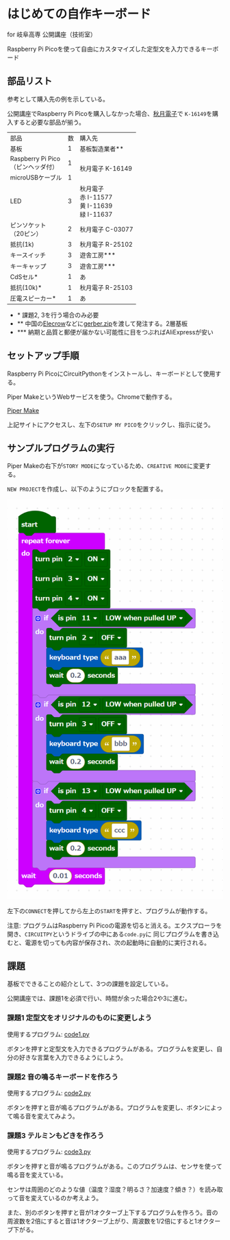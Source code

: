 # はじめての自作キーボード

for 岐阜高専 公開講座（技術室）

Raspberry Pi Picoを使って自由にカスタマイズした定型文を入力できるキーボード

## 部品リスト

参考として購入先の例を示している。

公開講座でRaspberry Pi Picoを購入しなかった場合、[秋月電子](https://akizukidenshi.com/catalog/)で
`K-16149`を購入すると必要な部品が揃う。

<table>
	<tr>
		<td>部品</td>
		<td>数</td>
		<td>購入先</td>
	</tr>
	<tr>
		<td>基板</td>
		<td>1</td>
		<td>基板製造業者**</td>
	</tr>
	<tr>
		<td>Raspberry Pi Pico<br>（ピンヘッダ付）</td>
		<td>1</td>
		<td rowspan="2">秋月電子 K-16149</td>
	</tr>
	<tr>
		<td>microUSBケーブル</td>
		<td>1</td>
	</tr>
	<tr>
		<td>LED</td>
		<td>3</td>
		<td>秋月電子<br>赤 I-11577<br>黄 I-11639<br>緑 I-11637</td>
	</tr>
	<tr>
		<td>ピンソケット<br>（20ピン）</td>
		<td>2</td>
		<td>秋月電子 C-03077</td>
	</tr>
	<tr>
		<td>抵抗(1k)</td>
		<td>3</td>
		<td>秋月電子 R-25102</td>
	</tr>
	<tr>
		<td>キースイッチ</td>
		<td>3</td>
		<td>遊舎工房***</td>
	</tr>
	<tr>
		<td>キーキャップ</td>
		<td>3</td>
		<td>遊舎工房***</td>
	</tr>
	<tr>
		<td>CdSセル*</td>
		<td>1</td>
		<td>あ</td>
	</tr>
	<tr>
		<td>抵抗(10k)*</td>
		<td>1</td>
		<td>秋月電子 R-25103</td>
	</tr>
	<tr>
		<td>圧電スピーカー*</td>
		<td>1</td>
		<td>あ</td>
	</tr>
</table>

- \* 課題2, 3を行う場合のみ必要
- ** 中国の[Elecrow](https://www.elecrow.com/)などに[gerber.zip](./gerber.zip)を渡して発注する。2層基板
- *** 納期と品質と郵便が届かない可能性に目をつぶればAliExpressが安い

## セットアップ手順

Raspberry Pi PicoにCircuitPythonをインストールし、キーボードとして使用する。

Piper MakeというWebサービスを使う。Chromeで動作する。

[Piper Make](https://make.playpiper.com/)

上記サイトにアクセスし、左下の`SETUP MY PICO`をクリックし、指示に従う。

## サンプルプログラムの実行

Piper Makeの右下が`STORY MODE`になっているため、`CREATIVE MODE`に変更する。

`NEW PROJECT`を作成し、以下のようにブロックを配置する。

![](img/sample_block.png)

左下の`CONNECT`を押してから左上の`START`を押すと、プログラムが動作する。

注意: プログラムはRaspberry Pi Picoの電源を切ると消える。エクスプローラを開き、`CIRCUITPY`というドライブの中にある`code.py`に
同じプログラムを書き込むと、電源を切っても内容が保存され、次の起動時に自動的に実行される。

## 課題

基板でできることの紹介として、3つの課題を設定している。

公開講座では、課題1を必須で行い、時間が余った場合2や3に進む。

### 課題1 定型文をオリジナルのものに変更しよう

使用するプログラム: [code1.py](./code1.py)

ボタンを押すと定型文を入力できるプログラムがある。プログラムを変更し、自分の好きな言葉を入力できるようにしよう。

### 課題2 音の鳴るキーボードを作ろう

使用するプログラム: [code2.py](./code2.py)

ボタンを押すと音が鳴るプログラムがある。プログラムを変更し、ボタンによって鳴る音を変えてみよう。

### 課題3 テルミンもどきを作ろう

使用するプログラム: [code3.py](./code3.py)

ボタンを押すと音が鳴るプログラムがある。このプログラムは、センサを使って鳴る音を変えている。

センサは周囲のどのような値（温度？湿度？明るさ？加速度？傾き？）を読み取って音を変えているのか考えよう。

また、別のボタンを押すと音が1オクターブ上下するプログラムを作ろう。音の周波数を2倍にすると音は1オクターブ上がり、周波数を1/2倍にすると1オクターブ下がる。
